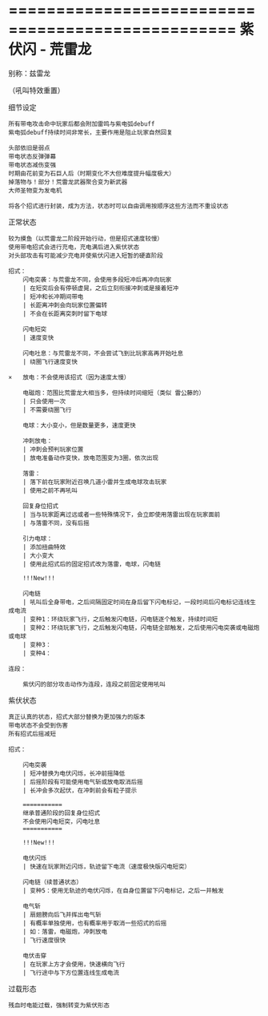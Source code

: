 ==================================================
				  紫伏闪 - 荒雷龙
==================================================

  别称：兹雷龙

（吼叫特效重置）

细节设定
	
	所有带电攻击命中玩家后都会附加雷鸣与紫电弧debuff
	紫电弧debuff持续时间非常长，主要作用是阻止玩家自然回复

	头部依旧是弱点
	带电状态反弹弹幕
	带电状态减伤变强
	时期由花前变为石巨人后（时期变化不大但难度提升幅度极大）
	掉落物与！部分！荒雷龙武器聚合变为新武器
	大师圣物变为发电机

	将各个招式进行封装，成为方法，状态时可以自由调用按顺序这些方法而不重设状态

正常状态

	较为摸鱼（以荒雷龙二阶段开始行动，但是招式速度较慢）
	使用带电招式会进行充电，充电满后进入紫伏状态
	对头部攻击有可能减少充电并使紫伏闪进入短暂的硬直阶段

	招式：
		闪电突袭：与荒雷龙不同，会使用多段短冲后再冲向玩家
		| 在短突后会有停顿虚晃，之后立刻衔接冲刺或是接着短冲
		| 短冲和长冲期间带电
		| 长距离冲刺会向玩家位置偏转
		| 不会在长距离突刺时留下电球

		闪电短突
		| 速度变快
		 
		闪电吐息：与荒雷龙不同，不会尝试飞到比玩家高再开始吐息
		| 绕圈飞行速度变快

	×	放电：不会使用该招式（因为速度太慢）

		电磁炮：范围比荒雷龙大相当多，但持续时间缩短（类似 雷公藤的）
		| 只会使用一次
		| 不需要绕圈飞行

		电球：大小变小，但是数量更多，速度更快

		冲刺放电：
		| 冲刺会预判玩家位置
		| 放电准备动作变快，放电范围变为3圈，依次出现

		落雷：
		| 落下前在玩家附近召唤几道小雷并生成电球攻击玩家
		| 使用之前不再吼叫

		回复身位招式
		| 当与玩家距离过远或者一些特殊情况下，会立即使用落雷出现在玩家面前
		| 与落雷不同，没有后摇

		引力电球：
		| 添加扭曲特效
		| 大小变大
		| 使用此招式后的固定招式改为落雷，电球，闪电链

		!!!New!!!

		闪电链
		| 吼叫后全身带电，之后间隔固定时间在身后留下闪电标记，一段时间后闪电标记连线生成电流
		| 变种1：环绕玩家飞行，之后触发闪电链，闪电链逐个触发，持续时间短
		| 变种2：环绕玩家飞行，之后触发闪电链，闪电链全部触发，之后使用闪电突袭或电磁炮或电球
		| 变种3：
		| 变种4：

	连段：
	 
		紫伏闪的部分攻击动作为连段，连段之前固定使用吼叫

紫伏状态

	真正认真的状态，招式大部分替换为更加强力的版本
	带电状态不会受到伤害
	所有招式后摇减短

	招式：

		闪电突袭
		| 短冲替换为电伏闪烁，长冲前摇降低
		| 后摇阶段有可能使用电气斩或放电取消后摇
		| 长冲会多次起伏，在冲刺前会有粒子提示

		===========
		继承普通阶段的回复身位招式
		不会使用闪电短突，闪电吐息
		===========

		!!!New!!!

		电伏闪烁
		| 快速在玩家附近闪烁，轨迹留下电流（速度极快版闪电短突）

		闪电链（续普通状态）
		| 变种5：使用无轨迹的电伏闪烁，在自身位置留下闪电标记，之后一并触发

		电气斩
		| 扇翅膀向后飞并挥出电气斩
		| 有概率单独使用，也有概率用于取消一些招式的后摇
		| 如：落雷，电磁炮，冲刺放电
		| 飞行速度很快

		电伏击穿
		| 在玩家上方才会使用，快速横向飞行
		| 飞行途中与下方位置连线生成电流

过载形态

	残血时电能过载，强制转变为紫伏形态